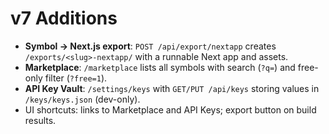 # v7 Additions
- **Symbol → Next.js export**: `POST /api/export/nextapp` creates `/exports/<slug>-nextapp/` with a runnable Next app and assets.
- **Marketplace**: `/marketplace` lists all symbols with search (`?q=`) and free-only filter (`?free=1`).
- **API Key Vault**: `/settings/keys` with `GET/PUT /api/keys` storing values in `/keys/keys.json` (dev-only).
- UI shortcuts: links to Marketplace and API Keys; export button on build results.
